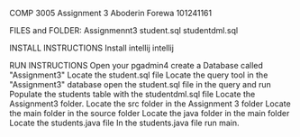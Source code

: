 COMP 3005 Assignment 3
Aboderin Forewa 101241161

FILES and FOLDER:
Assignmennt3
student.sql
studentdml.sql

INSTALL INSTRUCTIONS
Install intellij intellij
 
RUN INSTRUCTIONS 
Open your pgadmin4
create a Database called "Assignment3"
Locate the student.sql file
Locate the query tool in the "Assignment3" database
open the student.sql file in the query and run
Populate the students table with the studentdml.sql file
Locate the Assignment3 folder.
Locate the src folder in the Assignment 3 folder
Locate the main folder in the source folder
Locate the java folder in the main folder
Locate the students.java file
In the students.java file run main.


